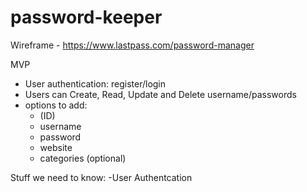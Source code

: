 # password-keeper

Wireframe - https://www.lastpass.com/password-manager

MVP

- User authentication: register/login
- Users can Create, Read, Update and Delete username/passwords
- options to add:
  - (ID)
  - username
  - password
  - website
  - categories (optional)

Stuff we need to know:
  -User Authentcation
  
